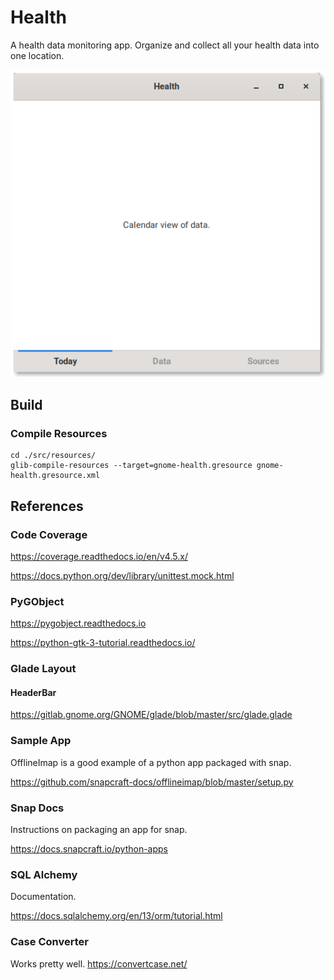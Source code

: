 # Health
A health data monitoring app. Organize and collect all
your health data into one location.

![Screen Shot](./docs/screen-shot.png)

## Build

### Compile Resources

```
cd ./src/resources/
glib-compile-resources --target=gnome-health.gresource gnome-health.gresource.xml
```

## References

### Code Coverage
https://coverage.readthedocs.io/en/v4.5.x/

https://docs.python.org/dev/library/unittest.mock.html

### PyGObject
https://pygobject.readthedocs.io

https://python-gtk-3-tutorial.readthedocs.io/

### Glade Layout

#### HeaderBar
https://gitlab.gnome.org/GNOME/glade/blob/master/src/glade.glade

### Sample App
OfflineImap is a good example of a python app packaged with snap.

https://github.com/snapcraft-docs/offlineimap/blob/master/setup.py

### Snap Docs
Instructions on packaging an app for snap.

https://docs.snapcraft.io/python-apps

### SQL Alchemy
Documentation.

https://docs.sqlalchemy.org/en/13/orm/tutorial.html

### Case Converter
Works pretty well.
https://convertcase.net/